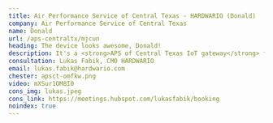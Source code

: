 ```yaml
---
title: Air Performance Service of Central Texas - HARDWARIO (Donald)
company: Air Performance Service of Central Texas
name: Donald
url: /aps-centraltx/mjcun
heading: The device looks awesome, Donald!
description: It's a <strong>APS of Central Texas IoT gateway</strong> for <strong>remote monitoring of heat pumps and boilers</strong> and other IoT innovations.<br/><br/>Interested?
consultation: Lukas Fabik, CMO HARDWARIO
email: lukas.fabik@hardwario.com
chester: apsct-omfkw.png
video: mXSur1OM8I0
cons_img: lukas.jpeg
cons_link: https://meetings.hubspot.com/lukasfabik/booking
noindex: true
---
```

